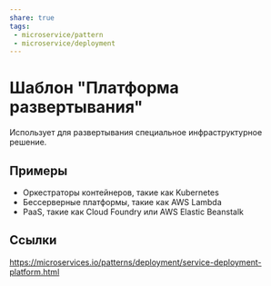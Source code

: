 ```yaml
---
share: true
tags:
 - microservice/pattern
 - microservice/deployment
---
```

# Шаблон "Платформа развертывания"
Использует для развертывания специальное инфраструктурное решение.
## Примеры
- Оркестраторы контейнеров, такие как Kubernetes
- Бессерверные платформы, такие как AWS Lambda
- PaaS, такие как Cloud Foundry или AWS Elastic Beanstalk
## Ссылки
https://microservices.io/patterns/deployment/service-deployment-platform.html